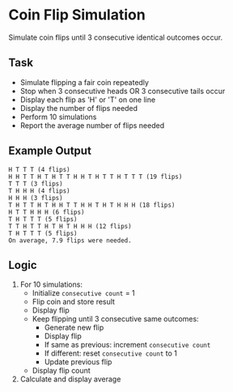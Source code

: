 # Coin Flip Simulation

Simulate coin flips until 3 consecutive identical outcomes occur.

## Task
- Simulate flipping a fair coin repeatedly
- Stop when 3 consecutive heads OR 3 consecutive tails occur
- Display each flip as 'H' or 'T' on one line
- Display the number of flips needed
- Perform 10 simulations
- Report the average number of flips needed

## Example Output
```
H T T T (4 flips)
H H T T H T H T T H H T H T T H T T T (19 flips)
T T T (3 flips)
T H H H (4 flips)
H H H (3 flips)
T H T T H T H H T T H H T H T H H H (18 flips)
H T T H H H (6 flips)
T H T T T (5 flips)
T T H T T H T H T H H H (12 flips)
T H T T T (5 flips)
On average, 7.9 flips were needed.
```

## Logic
1. For 10 simulations:
   - Initialize `consecutive count` = 1
   - Flip coin and store result
   - Display flip
   - Keep flipping until 3 consecutive same outcomes:
     - Generate new flip
     - Display flip
     - If same as previous: increment `consecutive count`
     - If different: reset `consecutive count` to 1
     - Update previous flip
   - Display flip count
2. Calculate and display average
